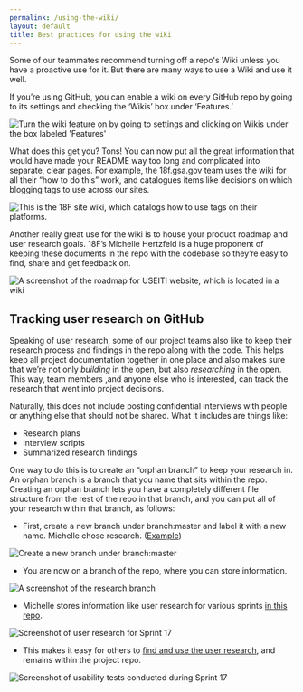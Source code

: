 ```yaml
---
permalink: /using-the-wiki/
layout: default
title: Best practices for using the wiki
---
```


Some of our teammates recommend turning off a repo's Wiki unless you have a proactive use for it. But there are many ways to use a Wiki and use it well.

If you’re using GitHub, you can enable a wiki on every GitHub repo by going to its settings and checking the ‘Wikis’ box under ‘Features.’

<img src="{{site.baseurl}}/images/wiki1.png" alt="Turn the wiki feature on by going to settings and clicking on Wikis under the box labeled 'Features'">

What does this get you? Tons! You can now put all the great information that would have made your README way too long and complicated into separate, clear pages. For example, the 18f.gsa.gov team uses the wiki for all their “how to do this” work, and catalogues items like decisions on which blogging tags to use across our sites.

<img src="{{site.baseurl}}/images/wiki2.png" alt="This is the 18F site wiki, which catalogs how to use tags on their platforms.">

Another really great use for the wiki is to house your product roadmap and user research goals. 18F’s Michelle Hertzfeld is a huge proponent of keeping these documents in the repo with the codebase so they’re easy to find, share and get feedback on.

<img src="{{site.baseurl}}/images/wiki3" alt="A screenshot of the roadmap for USEITI website, which is located in a wiki">

## Tracking user research on GitHub

Speaking of user research, some of our project teams also like to keep their research process and findings in the repo along with the code. This helps keep all project documentation together in one place and also makes sure that we’re not only *building* in the open, but also *researching* in the open. This way, team members ,and anyone else who is interested, can track the research that went into project decisions.

Naturally, this does not include posting confidential interviews with people or anything else that should not be shared. What it includes are things like:
* Research plans
* Interview scripts
* Summarized research findings

One way to do this is to create an “orphan branch” to keep your research in. An orphan branch is a branch that you name that sits within the repo. Creating an orphan branch lets you have a completely different file structure from the rest of the repo in that branch, and you can put all of your research within that branch, as follows:

* First, create a new branch under branch:master and label it with a new name. Michelle chose research. ([Example](https://github.com/18F/doi-extractives-data/tree/research))

<img src="{{site.baseurl}}/images/wiki4.png" alt="Create a new branch under branch:master">

* You are now on a branch of the repo, where you can store information.

<img src="{{site.baseurl}}/images/wiki5.png" alt="A screenshot of the research branch">

* Michelle stores information like user research for various sprints [in this repo](https://github.com/18F/doi-extractives-data/tree/research/research/sprint17).

<img src="{{site.baseurl}}/images/wiki6.png" alt="Screenshot of user research for Sprint 17">

* This makes it easy for others to [find and use the user research](https://github.com/18F/doi-extractives-data/blob/research/research/sprint17/sprint17_results.md), and remains within the project repo.

<img src="{{site.baseurl}}/images/wiki7.png" alt="Screenshot of usability tests conducted during Sprint 17">
